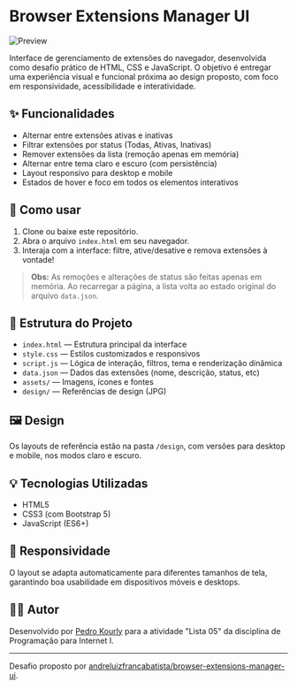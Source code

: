 # Browser Extensions Manager UI

![Preview](./preview.jpg)

Interface de gerenciamento de extensões do navegador, desenvolvida como desafio prático de HTML, CSS e JavaScript. O objetivo é entregar uma experiência visual e funcional próxima ao design proposto, com foco em responsividade, acessibilidade e interatividade.

## ✨ Funcionalidades

- Alternar entre extensões ativas e inativas
- Filtrar extensões por status (Todas, Ativas, Inativas)
- Remover extensões da lista (remoção apenas em memória)
- Alternar entre tema claro e escuro (com persistência)
- Layout responsivo para desktop e mobile
- Estados de hover e foco em todos os elementos interativos

## 🚀 Como usar

1. Clone ou baixe este repositório.
2. Abra o arquivo `index.html` em seu navegador.
3. Interaja com a interface: filtre, ative/desative e remova extensões à vontade!

> **Obs:** As remoções e alterações de status são feitas apenas em memória. Ao recarregar a página, a lista volta ao estado original do arquivo `data.json`.

## 📁 Estrutura do Projeto

- `index.html` — Estrutura principal da interface
- `style.css` — Estilos customizados e responsivos
- `script.js` — Lógica de interação, filtros, tema e renderização dinâmica
- `data.json` — Dados das extensões (nome, descrição, status, etc)
- `assets/` — Imagens, ícones e fontes
- `design/` — Referências de design (JPG)

## 🖼️ Design
Os layouts de referência estão na pasta `/design`, com versões para desktop e mobile, nos modos claro e escuro.

## 💡 Tecnologias Utilizadas
- HTML5
- CSS3 (com Bootstrap 5)
- JavaScript (ES6+)

## 📱 Responsividade
O layout se adapta automaticamente para diferentes tamanhos de tela, garantindo boa usabilidade em dispositivos móveis e desktops.

## 👨‍💻 Autor
Desenvolvido por [Pedro Kourly](https://www.github.com/pedrokourly) para a atividade "Lista 05" da disciplina de Programação para Internet I.

---

Desafio proposto por [andreluizfrancabatista/browser-extensions-manager-ui](https://github.com/andreluizfrancabatista/browser-extensions-manager-ui).
